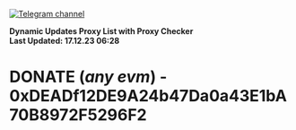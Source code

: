 [![Telegram channel](https://img.shields.io/endpoint?url=https://runkit.io/damiankrawczyk/telegram-badge/branches/master?url=https://t.me/n4z4v0d)](https://t.me/n4z4v0d) 

**Dynamic Updates Proxy List with Proxy Checker**  
**Last Updated: 17.12.23 06:28**

# DONATE (_any evm_) - 0xDEADf12DE9A24b47Da0a43E1bA70B8972F5296F2
